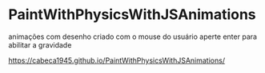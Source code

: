 # PaintWithPhysicsWithJSAnimations
animações com desenho criado com o mouse do usuário
aperte enter para abilitar a gravidade

https://cabeca1945.github.io/PaintWithPhysicsWithJSAnimations/
